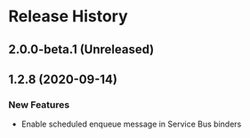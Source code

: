 # Release History

## 2.0.0-beta.1 (Unreleased)


## 1.2.8 (2020-09-14)
### New Features
 - Enable scheduled enqueue message in Service Bus binders
